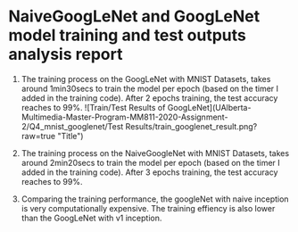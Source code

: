 # NaiveGoogLeNet and GoogLeNet model training and test outputs analysis report


1. The training process on the GoogLeNet with MNIST Datasets, takes around 1min30secs to train the model per epoch (based on the timer I added in the training code).
After 2 epochs training, the test accuracy reaches to 99%.
![Train/Test Results of GoogLeNet](UAlberta-Multimedia-Master-Program-MM811-2020-Assignment-2/Q4_mnist_googlenet/Test Results/train_googlenet_result.png?raw=true "Title")

2. The training process on the NaiveGoogleNet with MNIST Datasets, takes around 2min20secs to train the model per epoch (based on the timer I added in the training code).
After 3 epochs training, the test accuracy reaches to 99%.
3. Comparing the training performance, the googleNet with naive inception is very computationally expensive.
The training effiency is also lower than the GoogLeNet with v1 inception.

